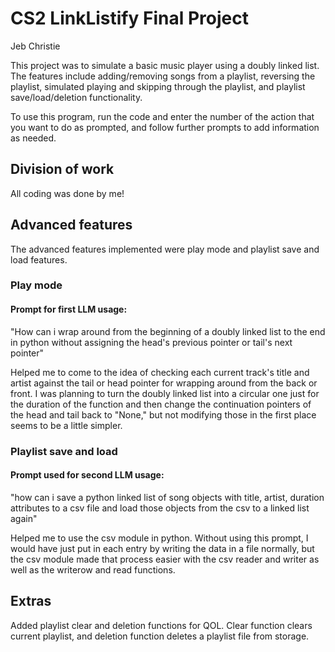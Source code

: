 # CS2 LinkListify Final Project

Jeb Christie

This project was to simulate a basic music player using a doubly linked list. The features include adding/removing songs from a playlist, reversing the playlist, simulated playing and skipping through the playlist, and playlist save/load/deletion functionality.

To use this program, run the code and enter the number of the action that you want to do as prompted, and follow further prompts to add information as needed.

## Division of work
All coding was done by me!

## Advanced features
The advanced features implemented were play mode and playlist save and load features. 

### Play mode
#### Prompt for first LLM usage:
"How can i wrap around from the beginning of a doubly linked list to the end in python without assigning the head's previous pointer or tail's next pointer"

Helped me to come to the idea of checking each current track's title and artist against the tail or head pointer for wrapping around from the back or front. I was planning to turn the doubly linked list into a circular one just for the duration of the function and then change the continuation pointers of the head and tail back to "None," but not modifying those in the first place seems to be a little simpler.

### Playlist save and load
#### Prompt used for second LLM usage:
"how can i save a python linked list of song objects with title, artist,
duration attributes to a csv file and load those objects from the csv to a linked list again"

Helped me to use the csv module in python. Without using this prompt, I would have just put in each entry by writing the data in a file normally, but the csv module made that process easier with the csv reader and writer as well as the writerow and read functions. 

## Extras

Added playlist clear and deletion functions for QOL. Clear function clears current playlist, and deletion function deletes a playlist file from storage.